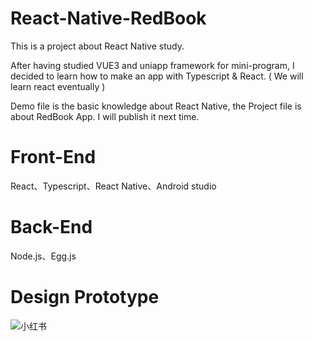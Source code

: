 # React-Native-RedBook
This is a project about React Native study.

After having studied VUE3 and uniapp framework for mini-program, I decided to learn how to make an app with Typescript & React.
( We will learn react eventually )

Demo file is the basic knowledge about React Native, the Project file is about RedBook App. I will publish it next time.

# Front-End
React、Typescript、React Native、Android studio

# Back-End
Node.js、Egg.js

# Design Prototype

![小红书](https://github.com/Kroo-S/React-Native-RedBook/assets/10970297/9864482a-98c8-40e1-be5d-16c7c3faa500)
